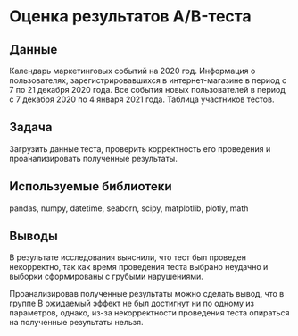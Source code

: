 # Оценка результатов A/B-теста

## Данные
Календарь маркетинговых событий на 2020 год.
Информация о пользователях, зарегистрировавшихся в интернет-магазине в период с 7 по 21 декабря 2020 года.
Все события новых пользователей в период с 7 декабря 2020 по 4 января 2021 года.
Таблица участников тестов.

## Задача
Загрузить данные теста, проверить корректность его проведения и проанализировать полученные результаты.
    
## Используемые библиотеки
pandas, numpy, datetime, seaborn, scipy, matplotlib, plotly, math

## Выводы
В результате исследования выяснили, что тест был проведен некорректно, так как время проведения теста выбрано неудачно и выборки сформированы с грубыми нарушениями.

Проанализировав полученные результаты можно сделать вывод, что в группе В ожидаемый эффект не был достигнут ни по одному из параметров, однако, из-за некорректности проведения теста опираться на полученные результаты нельзя.
